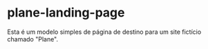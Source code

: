 # plane-landing-page
Esta é um modelo simples de página de destino para um site fictício chamado "Plane".

